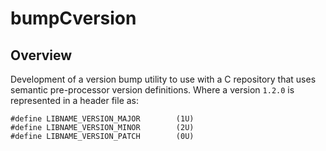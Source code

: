 # bumpCversion

## Overview

Development of a version bump utility to use with a C repository that uses semantic
pre-processor version definitions. Where a version `1.2.0` is represented in a
header file as:
```
#define LIBNAME_VERSION_MAJOR        (1U)
#define LIBNAME_VERSION_MINOR        (2U)
#define LIBNAME_VERSION_PATCH        (0U)
```